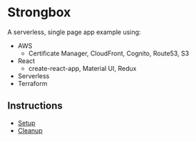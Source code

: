 # Strongbox

A serverless, single page app example using:
 - AWS
   - Certificate Manager, CloudFront, Cognito, Route53, S3
 - React
   - create-react-app, Material UI, Redux
 - Serverless
 - Terraform

## Instructions

 - [Setup](docs/setup.md)
 - [Cleanup](docs/cleanup.md)

